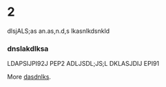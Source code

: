# 2
dlsjALS;as
an.as,n.d,s
lkasnlkdsnkld
### dnslakdlksa
LDAPSIJPI92J  PEP2
ADLJSDL;JS;L
DKLASJDIJ EPI91

More [dasdnlks](blah.md).
